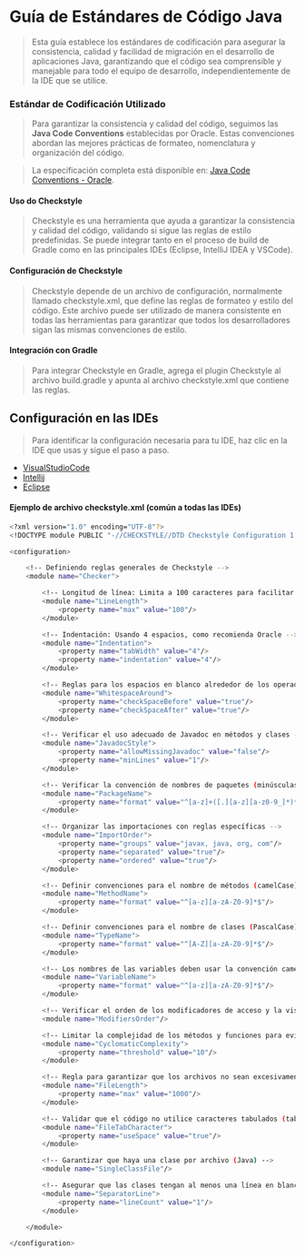 # Guía de Estándares de Código Java


> Esta guía establece los estándares de codificación para asegurar la consistencia, calidad y facilidad de migración en el desarrollo de aplicaciones Java, garantizando que el código sea comprensible y manejable para todo el equipo de desarrollo, independientemente de la IDE que se utilice.

 
### Estándar de Codificación Utilizado

> Para garantizar la consistencia y calidad del código, seguimos las **Java Code Conventions** establecidas por Oracle. Estas convenciones abordan las mejores prácticas de formateo, nomenclatura y organización del código.

> La especificación completa está disponible en: [Java Code Conventions - Oracle](https://www.oracle.com/java/technologies/javase/codeconventions-introduction.html).

#### Uso do Checkstyle

> Checkstyle es una herramienta que ayuda a garantizar la consistencia y calidad del código, validando si sigue las reglas de estilo predefinidas. Se puede integrar tanto en el proceso de build de Gradle como en las principales IDEs (Eclipse, IntelliJ IDEA y VSCode).

#### Configuración de Checkstyle

> Checkstyle depende de un archivo de configuración, normalmente llamado checkstyle.xml, que define las reglas de formateo y estilo del código. Este archivo puede ser utilizado de manera consistente en todas las herramientas para garantizar que todos los desarrolladores sigan las mismas convenciones de estilo.
	
#### Integración con Gradle

> Para integrar Checkstyle en Gradle, agrega el plugin Checkstyle al archivo build.gradle y apunta al archivo checkstyle.xml que contiene las reglas.

## Configuración en las IDEs 
> Para identificar la configuración necesaria para tu IDE, haz clic en la IDE que usas y sigue el paso a paso. 


- [VisualStudioCode](./vscode.md)
- [Intellij](./intellij.md) 
- [Eclipse](./eclispe.md)


#### Ejemplo de archivo checkstyle.xml (común a todas las IDEs)

``` bash
<?xml version="1.0" encoding="UTF-8"?>
<!DOCTYPE module PUBLIC "-//CHECKSTYLE//DTD Checkstyle Configuration 1.3//EN" "http://checkstyle.sourceforge.net/dtds/configuration_1_3.dtd">

<configuration>

    <!-- Definiendo reglas generales de Checkstyle -->
    <module name="Checker">

        <!-- Longitud de línea: Limita a 100 caracteres para facilitar la lectura, pero sin exceder 80 cuando sea posible -->
        <module name="LineLength">
            <property name="max" value="100"/>
        </module>

        <!-- Indentación: Usando 4 espacios, como recomienda Oracle -->
        <module name="Indentation">
            <property name="tabWidth" value="4"/>
            <property name="indentation" value="4"/>
        </module>

        <!-- Reglas para los espacios en blanco alrededor de los operadores -->
        <module name="WhitespaceAround">
            <property name="checkSpaceBefore" value="true"/>
            <property name="checkSpaceAfter" value="true"/>
        </module>

        <!-- Verificar el uso adecuado de Javadoc en métodos y clases -->
        <module name="JavadocStyle">
            <property name="allowMissingJavadoc" value="false"/>
            <property name="minLines" value="1"/>
        </module>

        <!-- Verificar la convención de nombres de paquetes (minúsculas y estructura jerárquica) -->
        <module name="PackageName">
            <property name="format" value="^[a-z]+([.][a-z][a-z0-9_]*)*$"/>
        </module>

        <!-- Organizar las importaciones con reglas específicas -->
        <module name="ImportOrder">
            <property name="groups" value="javax, java, org, com"/>
            <property name="separated" value="true"/>
            <property name="ordered" value="true"/>
        </module>

        <!-- Definir convenciones para el nombre de métodos (camelCase) -->
        <module name="MethodName">
            <property name="format" value="^[a-z][a-zA-Z0-9]*$"/>
        </module>

        <!-- Definir convenciones para el nombre de clases (PascalCase) -->
        <module name="TypeName">
            <property name="format" value="^[A-Z][a-zA-Z0-9]*$"/>
        </module>

        <!-- Los nombres de las variables deben usar la convención camelCase -->
        <module name="VariableName">
            <property name="format" value="^[a-z][a-zA-Z0-9]*$"/>
        </module>

        <!-- Verificar el orden de los modificadores de acceso y la visibilidad de las clases -->
        <module name="ModifiersOrder"/>

        <!-- Limitar la complejidad de los métodos y funciones para evitar métodos demasiado complejos -->
        <module name="CyclomaticComplexity">
            <property name="threshold" value="10"/>
        </module>

        <!-- Regla para garantizar que los archivos no sean excesivamente grandes -->
        <module name="FileLength">
            <property name="max" value="1000"/>
        </module>

        <!-- Validar que el código no utilice caracteres tabulados (tab) para la indentación -->
        <module name="FileTabCharacter">
            <property name="useSpace" value="true"/>
        </module>

        <!-- Garantizar que haya una clase por archivo (Java) -->
        <module name="SingleClassFile"/>

        <!-- Asegurar que las clases tengan al menos una línea en blanco después de las importaciones -->
        <module name="SeparatorLine">
            <property name="lineCount" value="1"/>
        </module>

    </module>

</configuration>



